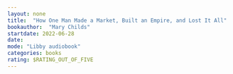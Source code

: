 ```yaml
---
layout: none
title:  "How One Man Made a Market, Built an Empire, and Lost It All"
bookauthor:  "Mary Childs"
startdate: 2022-06-28
date: 
mode: "Libby audiobook"
categories: books
rating: $RATING_OUT_OF_FIVE
---
```

